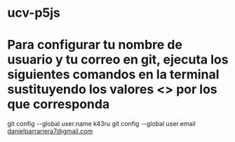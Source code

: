 # ucv-p5js

# Para configurar tu nombre de usuario y tu correo en git, ejecuta los siguientes comandos en la terminal sustituyendo los valores <> por los que corresponda

git config --global user.name k43ru
git config --global user.email danielparrariera7@gmail.com